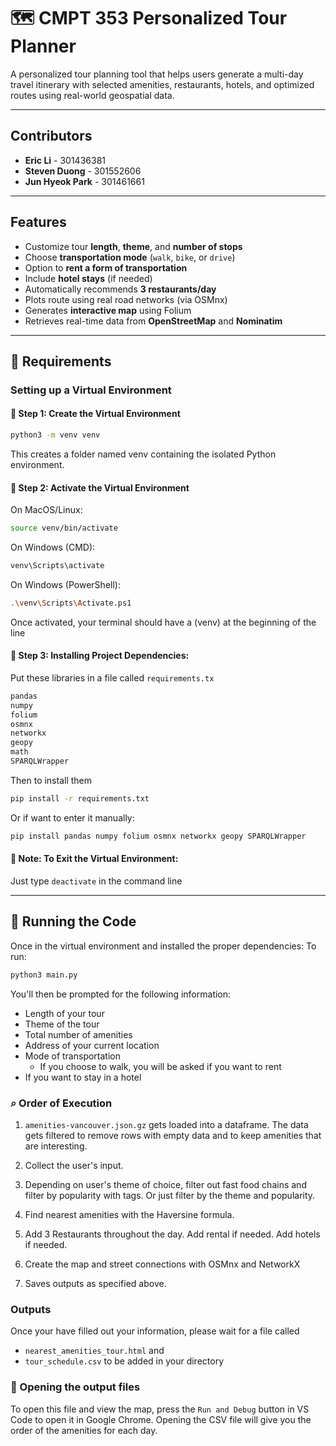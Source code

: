 # 🗺️ CMPT 353 Personalized Tour Planner

A personalized tour planning tool that helps users generate a multi-day travel itinerary with selected amenities, restaurants, hotels, and optimized routes using real-world geospatial data.

---

## Contributors
- **Eric Li** - 301436381  
- **Steven Duong** - 301552606
- **Jun Hyeok Park** - 301461661

---

## Features
- Customize tour **length**, **theme**, and **number of stops**
- Choose **transportation mode** (`walk`, `bike`, or `drive`)
- Option to **rent a form of transportation**
- Include **hotel stays** (if needed)
- Automatically recommends **3 restaurants/day**
- Plots route using real road networks (via OSMnx)
- Generates **interactive map** using Folium
- Retrieves real-time data from **OpenStreetMap** and **Nominatim**

---

## 🔧 Requirements
### Setting up a Virtual Environment
#### 🔹 Step 1: Create the Virtual Environment
```bash
python3 -m venv venv
```
This creates a folder named venv containing the isolated Python environment.

#### 🔹 Step 2: Activate the Virtual Environment
On MacOS/Linux:
```bash
source venv/bin/activate
```
On Windows (CMD):
```bash
venv\Scripts\activate
```
On Windows (PowerShell):
```bash
.\venv\Scripts\Activate.ps1
```
Once activated, your terminal should have a (venv) at the beginning of the line

#### 🔹 Step 3: Installing Project Dependencies:
Put these libraries in a file called `requirements.tx`
```bash
pandas
numpy
folium
osmnx
networkx
geopy
math
SPARQLWrapper
```
Then to install them
```bash
pip install -r requirements.txt
```
Or if want to enter it manually:
```bash
pip install pandas numpy folium osmnx networkx geopy SPARQLWrapper
```

#### 🔹 Note: To Exit the Virtual Environment:
Just type `deactivate` in the command line

---

## 💨 Running the Code
Once in the virtual environment and installed the proper dependencies:
To run:
```bash
python3 main.py
```
You'll then be prompted for the following information:
- Length of your tour
- Theme of the tour
- Total number of amenities
- Address of your current location
- Mode of transportation
  - If you choose to walk, you will be asked if you want to rent
- If you want to stay in a hotel

### ⌕ Order of Execution

1. `amenities-vancouver.json.gz` gets loaded into a dataframe. The data gets filtered to remove rows with empty data and to keep amenities that are interesting.

2. Collect the user's input.

3. Depending on user's theme of choice, filter out fast food chains and filter by popularity with tags. Or just filter by the theme and popularity.

4. Find nearest amenities with the Haversine formula.

5. Add 3 Restaurants throughout the day. Add rental if needed. Add hotels if needed.

6. Create the map and street connections with OSMnx and NetworkX

7. Saves outputs as specified above. 

### Outputs
Once your have filled out your information, please wait for a file called
- `nearest_amenities_tour.html` and
- `tour_schedule.csv`
to be added in your directory

### 📍 Opening the output files
To open this file and view the map, press the `Run and Debug` button in VS Code to open it in Google Chrome.
Opening the CSV file will give you the order of the amenities for each day.
